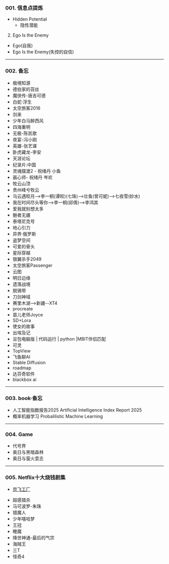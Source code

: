 ### 001. 信息点提炼
* Hidden Potential
  - 隐性潜能
2. Ego Is the Enemy
  - Ego(自我)
  - Ego Is the Enemy(失控的自信)

---
### 002. 备忘
* 极境知源
* 德伯家的苔丝
* 魔侠传-唐吉可德
* 白蛇·浮生
* 太空旅客2016
* 剑来
* 少年白马醉西风
* 四海重明
* 无极-陈凯歌
* 夜宴-冯小刚
* 英雄-张艺谋
* 卧虎藏龙-李安
* 天涯论坛
* 纪录片:中国
* 灵魂摆渡2 - 祝绪丹 小鱼
* 画心师- 祝绪丹 岑欢
* 牧云山顶
* 贵州峰兮牧云
* 乌云遇皎月-->李一桐(谭皎)(七珠)-->壮鱼(曾可妮)-->七夜雪(妙水)
* 我在时间尽头等你-->李一桐(邱倩)-->李鸿其
* 爱我就别想太多
* 魅者无疆
* 泰塔尼克号
* 地心引力
* 异界·俄罗斯
* 盗梦空间
* 可爱的骨头
* 星际穿越
* 银翼杀手2049
* 太空旅客Passenger
* 云图
* 明日边缘
* 遗落战境
* 脱锡带
* 刀剑神域
* 赛里木湖-->新疆--XT4
* procreate
* 苗儿老师Joyce
* SD+Lora
* 使女的故事
* 出埃及记
* 豆包电脑版 | 代码运行 | python |MBIT伴侣匹配
* 可灵
* TopView
* 飞鱼聊AI
* Stable Diffusion
* roadmap
* 达芬奇软件
* blackbox ai

---
### 003. book·备忘
* 人工智能指数报告2025 Artificial Intelligence Index Report 2025
* 概率机器学习 Probalilistic Machine Learning

---
### 004. Game
* 代号界
* 奥日与黑暗森林
* 奥日与萤火意志

---
### 005. Netflix十大烧钱剧集
- [奈飞工厂](https://www.netflixgc.com/)
* 超感猎杀
* 马可波罗-朱珠
* 猎魔人
* 少年嘻哈梦
* 王冠
* 睡魔
* 降世神通-最后的气宗
* 海贼王
* 三T
* 怪奇4